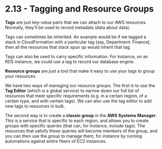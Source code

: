# 2.13 - Tagging and Resource Groups

**Tags** are just key-value pairs that we can attach to our AWS resources. Normally, they'll be used to record metadata (data about data).

Tags can sometimes be inherited. An example would be if we tagged a stack in CloudFormation with a particular tag (say, Department: Finance), then all the resources that stack spun up would inherit that tag.

Tags can also be used to carry specific information. For instance, on an RDS instance, we could use a tag to record our database engine.

**Resource groups** are just a tool that make it easy to use your tags to group your resources.

We have two ways of managing our resource groups. The first is to use the **Tag Editor** (which is a global service) to narrow down our full list of resources that meet specific requirements (e.g. in a certain region, of a certain type, and with certain tags). We can also use the tag editor to add new tags to resources in bulk.

The second way is to create a **classic group** in the **AWS Systems Manager**. This is a service that is specific to each region, and allows you to create groups with specific queries (that can, for instance, include tags). The resources that satisfy these queries will become members of the group, and you can then use the group to manage them, for instance by running automations against entire fleers of EC2 instances.